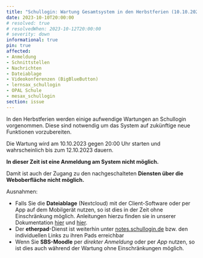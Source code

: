 ```yaml
---
title: "Schullogin: Wartung Gesamtsystem in den Herbstferien (10.10.2023, 20:00 Uhr bis ca. 12.10.2023)"
date: 2023-10-10T20:00:00
# resolved: true
# resolvedWhen: 2023-10-12T20:00:00
# severity: down
informational: true
pin: true 
affected:
- Anmeldung
- Schnittstellen
- Nachrichten
- Dateiablage
- Videokonferenzen (BigBlueButton)
- lernsax_schullogin
- OPAL Schule
- mesax_schullogin
section: issue
---
```


In den Herbstferien werden einige aufwendige Wartungen an Schullogin vorgenommen. Diese sind notwendig um das System auf zukünftige neue Funktionen vorzubereiten.

Die Wartung wird am 10.10.2023 gegen 20:00 Uhr starten und wahrscheinlich bis zum 12.10.2023 dauern. 

**In dieser Zeit ist eine Anmeldung am System nicht möglich.**

Damit ist auch der Zugang zu den nachgeschalteten **Diensten über die Weboberfläche nicht möglich.**

Ausnahmen:
* Falls Sie die **Dateiablage** (Nextcloud) mit der Client-Software oder per App auf dem Mobilgerät nutzen, so ist dies in der Zeit ohne Einschränkung möglich. Anleitungen hierzu finden sie in unserer Dokumentation [hier](https://docs.schullogin.de/20-Werkzeuge/20-Dateiablage/11-Nutzung%20Desktop%20Client/Index.html) und [hier](https://docs.schullogin.de/20-Werkzeuge/20-Dateiablage/12-Schnellstart-App/Index.html).
* Der **etherpad**-Dienst ist weiterhin unter [notes.schullogin.de](https://notes.schullogin.de) bzw. den individuellen Links zu ihren Pads erreichbar
* Wenn Sie **SBS-Moodle** per *direkter Anmeldung* oder per *App* nutzen, so ist dies auch während der Wartung ohne Einschränkungen möglich. 